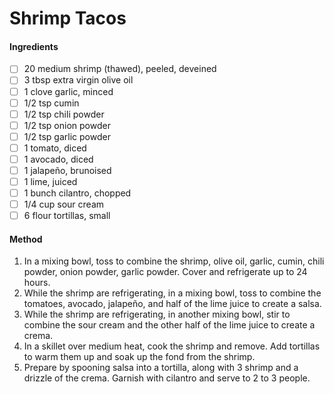 <!-- TAG: lunch -->
<!-- TAG: dinner -->
<!-- TAG: seafood -->
<!-- TAG: shrimp -->

# Shrimp Tacos

#### Ingredients

- [ ] 20 medium shrimp (thawed), peeled, deveined
- [ ] 3 tbsp extra virgin olive oil
- [ ] 1 clove garlic, minced
- [ ] 1/2 tsp cumin
- [ ] 1/2 tsp chili powder
- [ ] 1/2 tsp onion powder
- [ ] 1/2 tsp garlic powder
- [ ] 1 tomato, diced
- [ ] 1 avocado, diced
- [ ] 1 jalapeño, brunoised
- [ ] 1 lime, juiced
- [ ] 1 bunch cilantro, chopped
- [ ] 1/4 cup sour cream
- [ ] 6 flour tortillas, small

#### Method

1. In a mixing bowl, toss to combine the shrimp, olive oil, garlic, cumin, chili powder, onion powder, garlic powder. Cover and refrigerate up to 24 hours.
2. While the shrimp are refrigerating, in a mixing bowl, toss to combine the tomatoes, avocado, jalapeño, and half of the lime juice to create a salsa.
3. While the shrimp are refrigerating, in another mixing bowl, stir to combine the sour cream and the other half of the lime juice to create a crema.
4. In a skillet over medium heat, cook the shrimp and remove. Add tortillas to warm them up and soak up the fond from the shrimp.
5. Prepare by spooning salsa into a tortilla, along with 3 shrimp and a drizzle of the crema. Garnish with cilantro and serve to 2 to 3 people.
